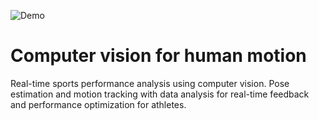 ![Demo](demo.gif)

# Computer vision for human motion
Real-time sports performance analysis using computer vision. Pose estimation and motion tracking with data analysis for real-time feedback and performance optimization for athletes.
